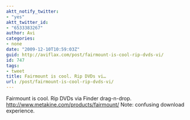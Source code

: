 ```yaml
---
aktt_notify_twitter:
- "yes"
aktt_twitter_id:
- "6533383267"
author: Avi
categories:
- none
date: "2009-12-10T10:59:03Z"
guid: http://aviflax.com/post/fairmount-is-cool-rip-dvds-vi/
id: 747
tags:
- tweet
title: Fairmount is cool. Rip DVDs vi…
url: /post/fairmount-is-cool-rip-dvds-vi/
---
```

Fairmount is cool. Rip DVDs via Finder drag-n-drop. <a href="http://www.metakine.com/products/fairmount/" rel="nofollow">http://www.metakine.com/products/fairmount/</a> Note: confusing download experience.